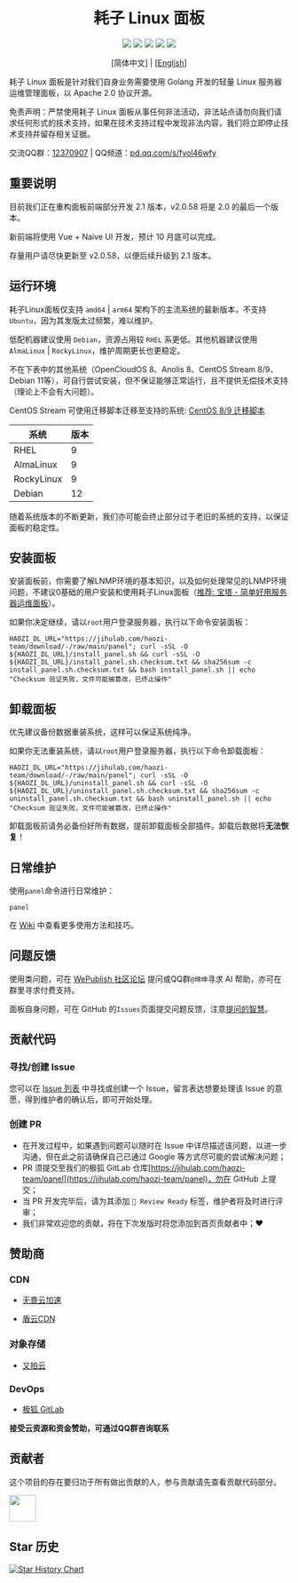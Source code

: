 <h1 align="center">耗子 Linux 面板</h1>

<p align="center">
  <a href="https://github.com/haozi-team/panel/releases"><img src="https://img.shields.io/github/release/haozi-team/panel.svg"></a>
  <a href="https://github.com/haozi-team/panel/actions"><img src="https://github.com/haozi-team/panel/actions/workflows/test.yml/badge.svg"></a>
  <a href="https://goreportcard.com/report/github.com/haozi-team/panel"><img src="https://goreportcard.com/badge/github.com/haozi-team/panel"></a>
  <a href="https://codecov.io/gh/haozi-team/panel"><img src="https://codecov.io/gh/haozi-team/panel/branch/main/graph/badge.svg?token=XFT5NGNSRG"></a>
  <a href="https://img.shields.io/github/license/haozi-team/panel"><img src="https://img.shields.io/github/license/haozi-team/panel"></a>
</p>

<p align="center">
[简体中文] | [<a href="README_EN.md">English</a>]
</p>

耗子 Linux 面板是针对我们自身业务需要使用 Golang 开发的轻量 Linux 服务器运维管理面板，以 Apache 2.0 协议开源。

免责声明：严禁使用耗子 Linux 面板从事任何非法活动，非法站点请勿向我们请求任何形式的技术支持，如果在技术支持过程中发现非法内容，我们将立即停止技术支持并留存相关证据。

交流QQ群：[12370907](https://jq.qq.com/?_wv=1027&k=I1oJKSTH) | QQ频道：[pd.qq.com/s/fyol46wfy](https://pd.qq.com/s/fyol46wfy)

## 重要说明

目前我们正在重构面板前端部分开发 2.1 版本，v2.0.58 将是 2.0 的最后一个版本。

新前端将使用 Vue + Naive UI 开发，预计 10 月底可以完成。

存量用户请尽快更新至 v2.0.58，以便后续升级到 2.1 版本。

## 运行环境

耗子Linux面板仅支持 `amd64` | `arm64` 架构下的主流系统的最新版本，不支持 `Ubuntu`，因为其发版太过频繁，难以维护。

低配机器建议使用 `Debian`，资源占用较 `RHEL` 系更低。其他机器建议使用 `AlmaLinux` | `RockyLinux`，维护周期更长也更稳定。

不在下表中的其他系统（OpenCloudOS 8、Anolis 8、CentOS Stream 8/9、Debian 11等），可自行尝试安装，但不保证能够正常运行，且不提供无偿技术支持（理论上不会有大问题）。

CentOS Stream 可使用迁移脚本迁移至支持的系统: [CentOS 8/9 迁移脚本](https://github.com/haozi-team/byecentos)

| 系统         | 版本 |
|------------|----|
| RHEL       | 9  |
| AlmaLinux  | 9  |
| RockyLinux | 9  |
| Debian     | 12 |

随着系统版本的不断更新，我们亦可能会终止部分过于老旧的系统的支持，以保证面板的稳定性。

## 安装面板

安装面板前，你需要了解LNMP环境的基本知识，以及如何处理常见的LNMP环境问题，不建议0基础的用户安装和使用耗子Linux面板（[推荐: 宝塔 - 简单好用服务器运维面板](https://www.bt.cn/?invite_code=M190eXRpZWE=)）。

如果你决定继续，请以`root`用户登录服务器，执行以下命令安装面板：

```shell
HAOZI_DL_URL="https://jihulab.com/haozi-team/download/-/raw/main/panel"; curl -sSL -O ${HAOZI_DL_URL}/install_panel.sh && curl -sSL -O ${HAOZI_DL_URL}/install_panel.sh.checksum.txt && sha256sum -c install_panel.sh.checksum.txt && bash install_panel.sh || echo "Checksum 验证失败，文件可能被篡改，已终止操作"
```

## 卸载面板

优先建议备份数据重装系统，这样可以保证系统纯净。

如果你无法重装系统，请以`root`用户登录服务器，执行以下命令卸载面板：

```shell
HAOZI_DL_URL="https://jihulab.com/haozi-team/download/-/raw/main/panel"; curl -sSL -O ${HAOZI_DL_URL}/uninstall_panel.sh && curl -sSL -O ${HAOZI_DL_URL}/uninstall_panel.sh.checksum.txt && sha256sum -c uninstall_panel.sh.checksum.txt && bash uninstall_panel.sh || echo "Checksum 验证失败，文件可能被篡改，已终止操作"
```

卸载面板前请务必备份好所有数据，提前卸载面板全部插件。卸载后数据将**无法恢复**！

## 日常维护

使用`panel`命令进行日常维护：

```shell
panel
```

在 [Wiki](https://github.com/haozi-team/panel/wiki) 中查看更多使用方法和技巧。

## 问题反馈

使用类问题，可在 [WePublish 社区论坛](https://wepublish.cn/forums) 提问或QQ群`@坤坤`寻求 AI 帮助，亦可在群里寻求付费支持。

面板自身问题，可在 GitHub 的`Issues`页面提交问题反馈，注意[提问的智慧](https://github.com/ryanhanwu/How-To-Ask-Questions-The-Smart-Way/blob/main/README-zh_CN.md)。

## 贡献代码

### 寻找/创建 Issue

您可以在 [Issue 列表](https://github.com/haozi-team/panel/issues) 中寻找或创建一个 Issue，留言表达想要处理该 Issue 的意愿，得到维护者的确认后，即可开始处理。

### 创建 PR

- 在开发过程中，如果遇到问题可以随时在 Issue 中详尽描述该问题，以进一步沟通，但在此之前请确保自己已通过 Google 等方式尽可能的尝试解决问题；
- PR 须提交至我们的极狐 GitLab 仓库[https://jihulab.com/haozi-team/panel](https://jihulab.com/haozi-team/panel)，勿在 GitHub 上提交；
- 当 PR 开发完毕后，请为其添加 `🚀 Review Ready` 标签，维护者将及时进行评审；
- 我们非常欢迎您的贡献，将在下次发版时将您添加到首页贡献者中；❤️

## 赞助商

### CDN

- [无畏云加速](https://su.sctes.com/register?code=8st689ujpmm2p)

- [盾云CDN](http://cdn.ddunyun.com/)

### 对象存储

- [又拍云](https://www.upyun.com/?utm_source=lianmeng&utm_medium=referral)

### DevOps

- [极狐 GitLab](https://www.jihulab.com/)

**接受云资源和资金赞助，可通过QQ群咨询联系**

## 贡献者

这个项目的存在要归功于所有做出贡献的人，参与贡献请先查看贡献代码部分。

<a href="https://github.com/DevHaoZi" target="_blank"><img src="https://avatars.githubusercontent.com/u/115467771?v=4" width="48" height="48"></a>

## Star 历史

<a href="https://star-history.com/#haozi-team/panel&Date">
  <picture>
    <source media="(prefers-color-scheme: dark)" srcset="https://api.star-history.com/svg?repos=haozi-team/panel&type=Date&theme=dark" />
    <source media="(prefers-color-scheme: light)" srcset="https://api.star-history.com/svg?repos=haozi-team/panel&type=Date" />
    <img alt="Star History Chart" src="https://api.star-history.com/svg?repos=haozi-team/panel&type=Date" />
  </picture>
</a>
